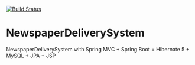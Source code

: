 [![Build Status](https://travis-ci.com/adityastic/NewspaperDeliverySystem.svg?token=ozqtdxy8bAmorx78KvAy&branch=master)]()

# NewspaperDeliverySystem
NewspaperDeliverySystem with Spring MVC + Spring Boot + Hibernate 5 + MySQL + JPA + JSP
